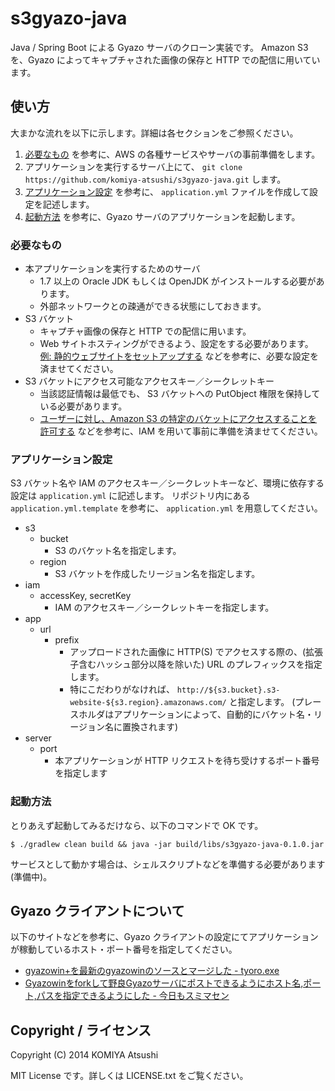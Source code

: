 s3gyazo-java
============

Java / Spring Boot による Gyazo サーバのクローン実装です。
Amazon S3 を、Gyazo によってキャプチャされた画像の保存と HTTP での配信に用いています。


使い方
------

大まかな流れを以下に示します。詳細は各セクションをご参照ください。

1. [必要なもの](#必要なもの) を参考に、AWS の各種サービスやサーバの事前準備をします。
2. アプリケーションを実行するサーバ上にて、 ``git clone https://github.com/komiya-atsushi/s3gyazo-java.git`` します。
3. [アプリケーション設定](#アプリケーション設定) を参考に、 ``application.yml`` ファイルを作成して設定を記述します。
4. [起動方法](#起動方法) を参考に、Gyazo サーバのアプリケーションを起動します。


### 必要なもの

- 本アプリケーションを実行するためのサーバ
    - 1.7 以上の Oracle JDK もしくは OpenJDK がインストールする必要があります。
    - 外部ネットワークとの疎通ができる状態にしておきます。
- S3 バケット
    - キャプチャ画像の保存と HTTP での配信に用います。
    - Web サイトホスティングができるよう、設定をする必要があります。
      [例: 静的ウェブサイトをセットアップする](http://docs.aws.amazon.com/ja_jp/AmazonS3/latest/dev/HostingWebsiteOnS3Setup.html)
      などを参考に、必要な設定を済ませてください。
- S3 バケットにアクセス可能なアクセスキー／シークレットキー
    - 当該認証情報は最低でも、 S3 バケットへの PutObject 権限を保持している必要があります。
    - [ユーザーに対し、Amazon S3 の特定のバケットにアクセスすることを許可する](http://docs.aws.amazon.com/ja_jp/IAM/latest/UserGuide/ExampleIAMPolicies.html#iampolicy-example-s3)
      などを参考に、IAM を用いて事前に準備を済ませてください。


### アプリケーション設定

S3 バケット名や IAM のアクセスキー／シークレットキーなど、環境に依存する設定は ``application.yml`` に記述します。
リポジトリ内にある ``application.yml.template`` を参考に、 ``application.yml`` を用意してください。

- s3
    - bucket
        - S3 のバケット名を指定します。
    - region
        - S3 バケットを作成したリージョン名を指定します。
- iam
    - accessKey, secretKey
        - IAM のアクセスキー／シークレットキーを指定します。
- app
    - url
        - prefix
            - アップロードされた画像に HTTP(S) でアクセスする際の、(拡張子含むハッシュ部分以降を除いた) URL
              のプレフィックスを指定します。
            - 特にこだわりがなければ、 ``http://${s3.bucket}.s3-website-${s3.region}.amazonaws.com/`` と指定します。
              (プレースホルダはアプリケーションによって、自動的にバケット名・リージョン名に置換されます)
- server
    - port
        - 本アプリケーションが HTTP リクエストを待ち受けするポート番号を指定します


### 起動方法

とりあえず起動してみるだけなら、以下のコマンドで OK です。

    $ ./gradlew clean build && java -jar build/libs/s3gyazo-java-0.1.0.jar

サービスとして動かす場合は、シェルスクリプトなどを準備する必要があります (準備中)。


Gyazo クライアントについて
--------------------------

以下のサイトなどを参考に、Gyazo クライアントの設定にてアプリケーションが稼動しているホスト・ポート番号を指定してください。

- [gyazowin+を最新のgyazowinのソースとマージした - tyoro.exe](http://exe.tyo.ro/2012/02/gyazowingyazowin.html)
- [Gyazowinをforkして野良Gyazoサーバにポストできるようにホスト名,ポート,パスを指定できるようにした - 今日もスミマセン](http://d.hatena.ne.jp/snaka72/20100713/1279029541)


Copyright / ライセンス
----------------------

Copyright (C) 2014 KOMIYA Atsushi

MIT License です。詳しくは LICENSE.txt をご覧ください。
